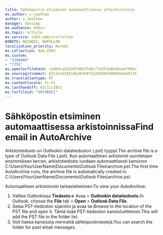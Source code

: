 ```yaml
---
title: Sähköpostin etsiminen automaattisessa arkistoinnissa
ms.author: v-jmathew
author: v-jmathew
manager: dansimp
ms.audience: Admin
ms.topic: article
ms.service: o365-administration
ROBOTS: NOINDEX, NOFOLLOW
localization_priority: Normal
ms.collection: Adm_O365
ms.custom:
- "3100008"
- "7255"
ms.openlocfilehash: ce969ca2d3e07d6b7548cf7a553e8b5bee4799be
ms.sourcegitcommit: 6312ee31561db36104f32282d019d069ede69174
ms.translationtype: MT
ms.contentlocale: fi-FI
ms.lasthandoff: 03/11/2021
ms.locfileid: "50746851"
---
```

# <a name="find-email-in-autoarchive"></a><span data-ttu-id="26665-102">Sähköpostin etsiminen automaattisessa arkistoinnissa</span><span class="sxs-lookup"><span data-stu-id="26665-102">Find email in AutoArchive</span></span>

<span data-ttu-id="26665-103">Arkistotiedosto on Outlookin datatiedoston (.pst) tyyppi.</span><span class="sxs-lookup"><span data-stu-id="26665-103">The archive file is a type of Outlook Data File (.pst).</span></span> <span data-ttu-id="26665-104">Kun automaattinen arkistointi suoritetaan ensimmäisen kerran, arkistotiedosto luodaan automaattisesti kansioon C:\Users\YourUserName\Documents\Outlook Files\archive.pst.</span><span class="sxs-lookup"><span data-stu-id="26665-104">The first time AutoArchive runs, the archive file is automatically created in: C:\Users\YourUserName\Documents\Outlook Files\archive.pst.</span></span>

<span data-ttu-id="26665-105">Automaattisen arkistoinnin tarkasteleminen:</span><span class="sxs-lookup"><span data-stu-id="26665-105">To view your AutoArchive:</span></span>

1. <span data-ttu-id="26665-106">Valitse Outlookissa **Tiedosto->** Avaa   >  **Outlookin datatiedosto.**</span><span class="sxs-lookup"><span data-stu-id="26665-106">In Outlook, choose the **File** tab > **Open** > **Outlook Data File**.</span></span>
2. <span data-ttu-id="26665-107">Selaa PST-tiedoston sijaintiin ja avaa se.</span><span class="sxs-lookup"><span data-stu-id="26665-107">Browse to the location of the PST file and open it.</span></span> <span data-ttu-id="26665-108">Tämä lisää PST-tiedoston kansioluetteloon.</span><span class="sxs-lookup"><span data-stu-id="26665-108">This will add the PST file to the folder list.</span></span>
3. <span data-ttu-id="26665-109">Voit hakea kansiosta menneitä sähköpostiviestejä.</span><span class="sxs-lookup"><span data-stu-id="26665-109">You can search the folder for past email messages.</span></span>
